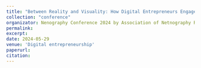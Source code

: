 ```yaml
---
title: "Between Reality and Visuality: How Digital Entrepreneurs Engage and Manage Followers"
collection: "conference"
organizator: Nenography Conference 2024 by Association of Netnography Research
permalink: 
excerpt: 
date: 2024-05-29
venue: 'Digital entrepreneurship'
paperurl: 
citation: 
---
```

